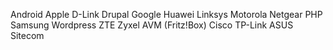 


Android
Apple
D-Link
Drupal
Google
Huawei
Linksys
Motorola
Netgear
PHP
Samsung
Wordpress
ZTE
Zyxel
AVM (Fritz!Box)
Cisco
TP-Link
ASUS
Sitecom
